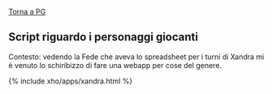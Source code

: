 [Torna a PG](/xho/pg)

## Script riguardo i personaggi giocanti

Contesto: vedendo la Fede che aveva lo spreadsheet per i turni di Xandra mi è venuto lo schiribizzo di fare una webapp per cose del genere.

{% include xho/apps/xandra.html %}